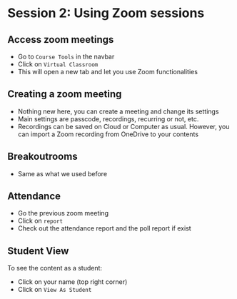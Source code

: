 # Session 2: Using Zoom sessions

## Access zoom meetings
- Go to `Course Tools` in the navbar
- Click on `Virtual Classroom`
- This will open a new tab and let you use Zoom functionalities

## Creating a zoom meeting
- Nothing new here, you can create a meeting and change its settings
- Main settings are passcode, recordings, recurring or not, etc.
- Recordings can be saved on Cloud or Computer as usual. However, you can import a Zoom recording from OneDrive to your contents

## Breakoutrooms
- Same as what we used before

## Attendance
- Go the previous zoom meeting
- Click on `report`
- Check out the attendance report and the poll report if exist

## Student View
To see the content as a student:
- Click on your name (top right corner)
- Click on `View As Student`
